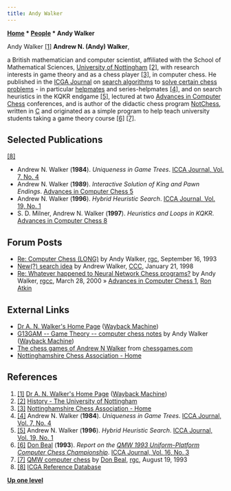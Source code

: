 ```yaml
---
title: Andy Walker
---
```

**[Home](Home "Home") * [People](People "People") * Andy Walker**

[](File:Anwalker.jpg) Andy Walker <a id="cite-note-1" href="#cite-ref-1">[1]</a>
**Andrew N. (Andy) Walker**,

a British mathematician and computer scientist, affiliated with the School of Mathematical Sciences, [University of Nottingham](https://en.wikipedia.org/wiki/University_of_Nottingham) <a id="cite-note-2" href="#cite-ref-2">[2]</a>, with research interests in game theory and as a chess player <a id="cite-note-3" href="#cite-ref-3">[3]</a>, in computer chess. He published in the [ICGA Journal](ICGA_Journal "ICGA Journal") on [search algorithms](Search "Search") to [solve certain chess problems](Chess_Problems,_Compositions_and_Studies "Chess Problems, Compositions and Studies") - in particular [helpmates](https://en.wikipedia.org/wiki/Helpmate) and series-helpmates <a id="cite-note-4" href="#cite-ref-4">[4]</a>, and on search heuristics in the KQKR endgame <a id="cite-note-5" href="#cite-ref-5">[5]</a>, lectured at two [Advances in Computer Chess](Conferences#AdvancesinComputerChess "Conferences") conferences, and is author of the didactic chess program [NotChess](NotChess "NotChess"), written in [C](C "C") and originated as a simple program to help teach university students taking a game theory course <a id="cite-note-6" href="#cite-ref-6">[6]</a> <a id="cite-note-7" href="#cite-ref-7">[7]</a>.

## Selected Publications

<a id="cite-note-8" href="#cite-ref-8">[8]</a>

- Andrew N. Walker (**1984**). *Uniqueness in Game Trees*. [ICCA Journal, Vol. 7, No. 4](ICGA_Journal#7_4 "ICGA Journal")
- Andrew N. Walker (**1989**). *Interactive Solution of King and Pawn Endings*. [Advances in Computer Chess 5](Advances_in_Computer_Chess_5 "Advances in Computer Chess 5")
- Andrew N. Walker (**1996**). *Hybrid Heuristic Search*. [ICCA Journal, Vol. 19, No. 1](ICGA_Journal#19_1 "ICGA Journal")
- S. D. Milner, Andrew N. Walker (**1997**). *Heuristics and Loops in KQKR*. [Advances in Computer Chess 8](Advances_in_Computer_Chess_8 "Advances in Computer Chess 8")

## Forum Posts

- [Re: Computer Chess (LONG)](https://groups.google.com/d/msg/rec.games.chess/XQWb-ZjSsy0/CjVUkx-hSQIJ) by Andy Walker, [rgc](Computer_Chess_Forums "Computer Chess Forums"), September 16, 1993
- [New(?) search idea](https://www.stmintz.com/ccc/index.php?id=14481) by Andrew Walker, [CCC](CCC "CCC"), January 21, 1998
- [Re: Whatever happened to Neural Network Chess programs?](https://groups.google.com/d/msg/rec.games.chess.computer/xthKCFRJkeM/ZgORiY9-gF0J) by Andy Walker, [rgcc](Computer_Chess_Forums "Computer Chess Forums"), March 28, 2000 » [Advances in Computer Chess 1](Advances_in_Computer_Chess_1 "Advances in Computer Chess 1"), [Ron Atkin](Ron_Atkin "Ron Atkin")

## External Links

- [Dr A. N. Walker's Home Page](http://web.archive.org/web/20070123032705/http://www.maths.nottingham.ac.uk/personal/anw/) ([Wayback Machine](https://en.wikipedia.org/wiki/Wayback_Machine))
- [G13GAM -- Game Theory -- computer chess notes](http://web.archive.org/web/20070122035937/http://www.maths.nottingham.ac.uk/personal/anw/G13GT1/compch.html) by Andy Walker ([Wayback Machine](https://en.wikipedia.org/wiki/Wayback_Machine))
- [The chess games of Andrew N Walker](http://www.chessgames.com/perl/chessplayer?pid=121591) from [chessgames.com](http://www.chessgames.com/index.html)
- [Nottinghamshire Chess Association - Home](https://www.nottschess.org/)

## References

1. <a id="cite-ref-1" href="#cite-note-1">[1]</a> [Dr A. N. Walker's Home Page](http://web.archive.org/web/20070123032705/http://www.maths.nottingham.ac.uk/personal/anw/) ([Wayback Machine](https://en.wikipedia.org/wiki/Wayback_Machine))
1. <a id="cite-ref-2" href="#cite-note-2">[2]</a> [History - The University of Nottingham](https://www.nottingham.ac.uk/ComputerScience/About/History.aspx)
1. <a id="cite-ref-3" href="#cite-note-3">[3]</a> [Nottinghamshire Chess Association - Home](https://www.nottschess.org/)
1. <a id="cite-ref-4" href="#cite-note-4">[4]</a> Andrew N. Walker (**1984**). *Uniqueness in Game Trees*. [ICCA Journal, Vol. 7, No. 4](ICGA_Journal#7_4 "ICGA Journal")
1. <a id="cite-ref-5" href="#cite-note-5">[5]</a> Andrew N. Walker (**1996**). *Hybrid Heuristic Search*. [ICCA Journal, Vol. 19, No. 1](ICGA_Journal#19_1 "ICGA Journal")
1. <a id="cite-ref-6" href="#cite-note-6">[6]</a> [Don Beal](Don_Beal "Don Beal") (**1993**). *Report on the [QMW 1993 Uniform-Platform Computer Chess Championship](UPCCC_1993 "UPCCC 1993")*. [ICCA Journal, Vol. 16, No. 3](ICGA_Journal#16_3 "ICGA Journal")
1. <a id="cite-ref-7" href="#cite-note-7">[7]</a> [QMW computer chess](https://groups.google.com/d/msg/rec.games.chess/USZ-JlNvqRI/Yn68mNr08xAJ) by [Don Beal](Don_Beal "Don Beal"), [rgc](Computer_Chess_Forums "Computer Chess Forums"), August 19, 1993
1. <a id="cite-ref-8" href="#cite-note-8">[8]</a> [ICGA Reference Database](ICGA_Journal#RefDB "ICGA Journal")

**[Up one level](People "People")**

